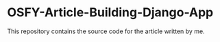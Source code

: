 # OSFY-Article-Building-Django-App
This repository contains the source code for the article written by me.
